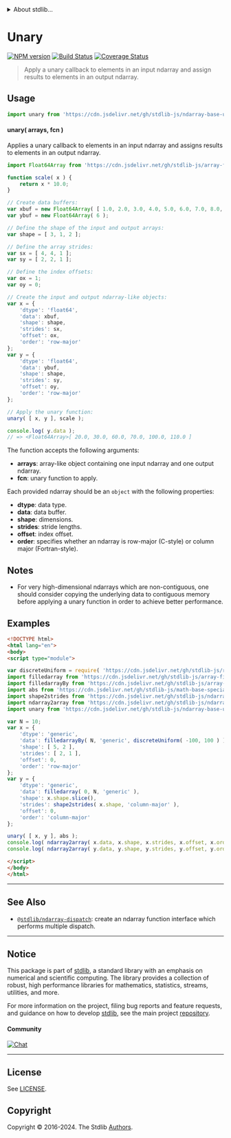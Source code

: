 <!--

@license Apache-2.0

Copyright (c) 2021 The Stdlib Authors.

Licensed under the Apache License, Version 2.0 (the "License");
you may not use this file except in compliance with the License.
You may obtain a copy of the License at

   http://www.apache.org/licenses/LICENSE-2.0

Unless required by applicable law or agreed to in writing, software
distributed under the License is distributed on an "AS IS" BASIS,
WITHOUT WARRANTIES OR CONDITIONS OF ANY KIND, either express or implied.
See the License for the specific language governing permissions and
limitations under the License.

-->


<details>
  <summary>
    About stdlib...
  </summary>
  <p>We believe in a future in which the web is a preferred environment for numerical computation. To help realize this future, we've built stdlib. stdlib is a standard library, with an emphasis on numerical and scientific computation, written in JavaScript (and C) for execution in browsers and in Node.js.</p>
  <p>The library is fully decomposable, being architected in such a way that you can swap out and mix and match APIs and functionality to cater to your exact preferences and use cases.</p>
  <p>When you use stdlib, you can be absolutely certain that you are using the most thorough, rigorous, well-written, studied, documented, tested, measured, and high-quality code out there.</p>
  <p>To join us in bringing numerical computing to the web, get started by checking us out on <a href="https://github.com/stdlib-js/stdlib">GitHub</a>, and please consider <a href="https://opencollective.com/stdlib">financially supporting stdlib</a>. We greatly appreciate your continued support!</p>
</details>

# Unary

[![NPM version][npm-image]][npm-url] [![Build Status][test-image]][test-url] [![Coverage Status][coverage-image]][coverage-url] <!-- [![dependencies][dependencies-image]][dependencies-url] -->

> Apply a unary callback to elements in an input ndarray and assign results to elements in an output ndarray.

<section class="intro">

</section>

<!-- /.intro -->



<section class="usage">

## Usage

```javascript
import unary from 'https://cdn.jsdelivr.net/gh/stdlib-js/ndarray-base-unary@v0.2.1-esm/index.mjs';
```

#### unary( arrays, fcn )

Applies a unary callback to elements in an input ndarray and assigns results to elements in an output ndarray.

<!-- eslint-disable max-len -->

```javascript
import Float64Array from 'https://cdn.jsdelivr.net/gh/stdlib-js/array-float64@esm/index.mjs';

function scale( x ) {
    return x * 10.0;
}

// Create data buffers:
var xbuf = new Float64Array( [ 1.0, 2.0, 3.0, 4.0, 5.0, 6.0, 7.0, 8.0, 9.0, 10.0, 11.0, 12.0 ] );
var ybuf = new Float64Array( 6 );

// Define the shape of the input and output arrays:
var shape = [ 3, 1, 2 ];

// Define the array strides:
var sx = [ 4, 4, 1 ];
var sy = [ 2, 2, 1 ];

// Define the index offsets:
var ox = 1;
var oy = 0;

// Create the input and output ndarray-like objects:
var x = {
    'dtype': 'float64',
    'data': xbuf,
    'shape': shape,
    'strides': sx,
    'offset': ox,
    'order': 'row-major'
};
var y = {
    'dtype': 'float64',
    'data': ybuf,
    'shape': shape,
    'strides': sy,
    'offset': oy,
    'order': 'row-major'
};

// Apply the unary function:
unary( [ x, y ], scale );

console.log( y.data );
// => <Float64Array>[ 20.0, 30.0, 60.0, 70.0, 100.0, 110.0 ]
```

The function accepts the following arguments:

-   **arrays**: array-like object containing one input ndarray and one output ndarray.
-   **fcn**: unary function to apply.

Each provided ndarray should be an `object` with the following properties:

-   **dtype**: data type.
-   **data**: data buffer.
-   **shape**: dimensions.
-   **strides**: stride lengths.
-   **offset**: index offset.
-   **order**: specifies whether an ndarray is row-major (C-style) or column major (Fortran-style).

</section>

<!-- /.usage -->

<section class="notes">

## Notes

-   For very high-dimensional ndarrays which are non-contiguous, one should consider copying the underlying data to contiguous memory before applying a unary function in order to achieve better performance.

</section>

<!-- /.notes -->

<section class="examples">

## Examples

<!-- eslint no-undef: "error" -->

```html
<!DOCTYPE html>
<html lang="en">
<body>
<script type="module">

var discreteUniform = require( 'https://cdn.jsdelivr.net/gh/stdlib-js/random-base-discrete-uniform' ).factory;
import filledarray from 'https://cdn.jsdelivr.net/gh/stdlib-js/array-filled@esm/index.mjs';
import filledarrayBy from 'https://cdn.jsdelivr.net/gh/stdlib-js/array-filled-by@esm/index.mjs';
import abs from 'https://cdn.jsdelivr.net/gh/stdlib-js/math-base-special-abs@esm/index.mjs';
import shape2strides from 'https://cdn.jsdelivr.net/gh/stdlib-js/ndarray-base-shape2strides@esm/index.mjs';
import ndarray2array from 'https://cdn.jsdelivr.net/gh/stdlib-js/ndarray-base-to-array@esm/index.mjs';
import unary from 'https://cdn.jsdelivr.net/gh/stdlib-js/ndarray-base-unary@v0.2.1-esm/index.mjs';

var N = 10;
var x = {
    'dtype': 'generic',
    'data': filledarrayBy( N, 'generic', discreteUniform( -100, 100 ) ),
    'shape': [ 5, 2 ],
    'strides': [ 2, 1 ],
    'offset': 0,
    'order': 'row-major'
};
var y = {
    'dtype': 'generic',
    'data': filledarray( 0, N, 'generic' ),
    'shape': x.shape.slice(),
    'strides': shape2strides( x.shape, 'column-major' ),
    'offset': 0,
    'order': 'column-major'
};

unary( [ x, y ], abs );
console.log( ndarray2array( x.data, x.shape, x.strides, x.offset, x.order ) );
console.log( ndarray2array( y.data, y.shape, y.strides, y.offset, y.order ) );

</script>
</body>
</html>
```

</section>

<!-- /.examples -->

<!-- C interface documentation. -->



<!-- Section for related `stdlib` packages. Do not manually edit this section, as it is automatically populated. -->

<section class="related">

* * *

## See Also

-   <span class="package-name">[`@stdlib/ndarray-dispatch`][@stdlib/ndarray/dispatch]</span><span class="delimiter">: </span><span class="description">create an ndarray function interface which performs multiple dispatch.</span>

</section>

<!-- /.related -->


<section class="main-repo" >

* * *

## Notice

This package is part of [stdlib][stdlib], a standard library with an emphasis on numerical and scientific computing. The library provides a collection of robust, high performance libraries for mathematics, statistics, streams, utilities, and more.

For more information on the project, filing bug reports and feature requests, and guidance on how to develop [stdlib][stdlib], see the main project [repository][stdlib].

#### Community

[![Chat][chat-image]][chat-url]

---

## License

See [LICENSE][stdlib-license].


## Copyright

Copyright &copy; 2016-2024. The Stdlib [Authors][stdlib-authors].

</section>

<!-- /.stdlib -->

<!-- Section for all links. Make sure to keep an empty line after the `section` element and another before the `/section` close. -->

<section class="links">

[npm-image]: http://img.shields.io/npm/v/@stdlib/ndarray-base-unary.svg
[npm-url]: https://npmjs.org/package/@stdlib/ndarray-base-unary

[test-image]: https://github.com/stdlib-js/ndarray-base-unary/actions/workflows/test.yml/badge.svg?branch=v0.2.1
[test-url]: https://github.com/stdlib-js/ndarray-base-unary/actions/workflows/test.yml?query=branch:v0.2.1

[coverage-image]: https://img.shields.io/codecov/c/github/stdlib-js/ndarray-base-unary/main.svg
[coverage-url]: https://codecov.io/github/stdlib-js/ndarray-base-unary?branch=main

<!--

[dependencies-image]: https://img.shields.io/david/stdlib-js/ndarray-base-unary.svg
[dependencies-url]: https://david-dm.org/stdlib-js/ndarray-base-unary/main

-->

[chat-image]: https://img.shields.io/gitter/room/stdlib-js/stdlib.svg
[chat-url]: https://app.gitter.im/#/room/#stdlib-js_stdlib:gitter.im

[stdlib]: https://github.com/stdlib-js/stdlib

[stdlib-authors]: https://github.com/stdlib-js/stdlib/graphs/contributors

[umd]: https://github.com/umdjs/umd
[es-module]: https://developer.mozilla.org/en-US/docs/Web/JavaScript/Guide/Modules

[deno-url]: https://github.com/stdlib-js/ndarray-base-unary/tree/deno
[deno-readme]: https://github.com/stdlib-js/ndarray-base-unary/blob/deno/README.md
[umd-url]: https://github.com/stdlib-js/ndarray-base-unary/tree/umd
[umd-readme]: https://github.com/stdlib-js/ndarray-base-unary/blob/umd/README.md
[esm-url]: https://github.com/stdlib-js/ndarray-base-unary/tree/esm
[esm-readme]: https://github.com/stdlib-js/ndarray-base-unary/blob/esm/README.md
[branches-url]: https://github.com/stdlib-js/ndarray-base-unary/blob/main/branches.md

[stdlib-license]: https://raw.githubusercontent.com/stdlib-js/ndarray-base-unary/main/LICENSE

<!-- <related-links> -->

[@stdlib/ndarray/dispatch]: https://github.com/stdlib-js/ndarray-dispatch/tree/esm

<!-- </related-links> -->

</section>

<!-- /.links -->
